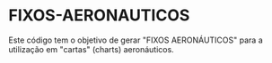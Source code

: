 # FIXOS-AERONAUTICOS
Este código tem o objetivo de gerar "FIXOS AERONÁUTICOS" para a utilização em "cartas" (charts) aeronáuticos.
